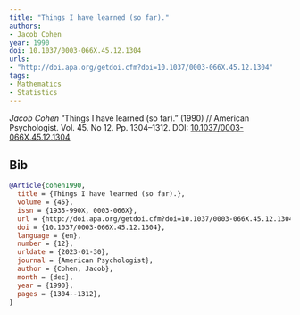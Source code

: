 ```yaml
---
title: "Things I have learned (so far)."
authors:
- Jacob Cohen
year: 1990
doi: 10.1037/0003-066X.45.12.1304
urls:
- "http://doi.apa.org/getdoi.cfm?doi=10.1037/0003-066X.45.12.1304"
tags:
- Mathematics
- Statistics
---
```


<i>Jacob Cohen</i> <span title="">“Things I have learned (so far).”</span> (1990) // American Psychologist. Vol.&nbsp;45. No&nbsp;12. Pp.&nbsp;1304–1312. DOI:&nbsp;<a href='https://doi.org/10.1037/0003-066X.45.12.1304'>10.1037/0003-066X.45.12.1304</a>

## Bib

```bib
@Article{cohen1990,
  title = {Things I have learned (so far).},
  volume = {45},
  issn = {1935-990X, 0003-066X},
  url = {http://doi.apa.org/getdoi.cfm?doi=10.1037/0003-066X.45.12.1304},
  doi = {10.1037/0003-066X.45.12.1304},
  language = {en},
  number = {12},
  urldate = {2023-01-30},
  journal = {American Psychologist},
  author = {Cohen, Jacob},
  month = {dec},
  year = {1990},
  pages = {1304--1312},
}
```
